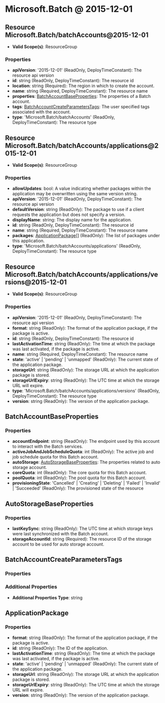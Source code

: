 # Microsoft.Batch @ 2015-12-01

## Resource Microsoft.Batch/batchAccounts@2015-12-01
* **Valid Scope(s)**: ResourceGroup
### Properties
* **apiVersion**: '2015-12-01' (ReadOnly, DeployTimeConstant): The resource api version
* **id**: string (ReadOnly, DeployTimeConstant): The resource id
* **location**: string (Required): The region in which to create the account.
* **name**: string (Required, DeployTimeConstant): The resource name
* **properties**: [BatchAccountBaseProperties](#batchaccountbaseproperties): The properties of a Batch account.
* **tags**: [BatchAccountCreateParametersTags](#batchaccountcreateparameterstags): The user specified tags associated with the account.
* **type**: 'Microsoft.Batch/batchAccounts' (ReadOnly, DeployTimeConstant): The resource type

## Resource Microsoft.Batch/batchAccounts/applications@2015-12-01
* **Valid Scope(s)**: ResourceGroup
### Properties
* **allowUpdates**: bool: A value indicating whether packages within the application may be overwritten using the same version string.
* **apiVersion**: '2015-12-01' (ReadOnly, DeployTimeConstant): The resource api version
* **defaultVersion**: string (ReadOnly): The package to use if a client requests the application but does not specify a version.
* **displayName**: string: The display name for the application.
* **id**: string (ReadOnly, DeployTimeConstant): The resource id
* **name**: string (Required, DeployTimeConstant): The resource name
* **packages**: [ApplicationPackage](#applicationpackage)[] (ReadOnly): The list of packages under this application.
* **type**: 'Microsoft.Batch/batchAccounts/applications' (ReadOnly, DeployTimeConstant): The resource type

## Resource Microsoft.Batch/batchAccounts/applications/versions@2015-12-01
* **Valid Scope(s)**: ResourceGroup
### Properties
* **apiVersion**: '2015-12-01' (ReadOnly, DeployTimeConstant): The resource api version
* **format**: string (ReadOnly): The format of the application package, if the package is active.
* **id**: string (ReadOnly, DeployTimeConstant): The resource id
* **lastActivationTime**: string (ReadOnly): The time at which the package was last activated, if the package is active.
* **name**: string (Required, DeployTimeConstant): The resource name
* **state**: 'active' | 'pending' | 'unmapped' (ReadOnly): The current state of the application package.
* **storageUrl**: string (ReadOnly): The storage URL at which the application package is stored.
* **storageUrlExpiry**: string (ReadOnly): The UTC time at which the storage URL will expire.
* **type**: 'Microsoft.Batch/batchAccounts/applications/versions' (ReadOnly, DeployTimeConstant): The resource type
* **version**: string (ReadOnly): The version of the application package.

## BatchAccountBaseProperties
### Properties
* **accountEndpoint**: string (ReadOnly): The endpoint used by this account to interact with the Batch services.
* **activeJobAndJobScheduleQuota**: int (ReadOnly): The active job and job schedule quota for this Batch account.
* **autoStorage**: [AutoStorageBaseProperties](#autostoragebaseproperties): The properties related to auto storage account.
* **coreQuota**: int (ReadOnly): The core quota for this Batch account.
* **poolQuota**: int (ReadOnly): The pool quota for this Batch account.
* **provisioningState**: 'Cancelled' | 'Creating' | 'Deleting' | 'Failed' | 'Invalid' | 'Succeeded' (ReadOnly): The provisioned state of the resource

## AutoStorageBaseProperties
### Properties
* **lastKeySync**: string (ReadOnly): The UTC time at which storage keys were last synchronized with the Batch account.
* **storageAccountId**: string (Required): The resource ID of the storage account to be used for auto storage account.

## BatchAccountCreateParametersTags
### Properties
### Additional Properties
* **Additional Properties Type**: string

## ApplicationPackage
### Properties
* **format**: string (ReadOnly): The format of the application package, if the package is active.
* **id**: string (ReadOnly): The ID of the application.
* **lastActivationTime**: string (ReadOnly): The time at which the package was last activated, if the package is active.
* **state**: 'active' | 'pending' | 'unmapped' (ReadOnly): The current state of the application package.
* **storageUrl**: string (ReadOnly): The storage URL at which the application package is stored.
* **storageUrlExpiry**: string (ReadOnly): The UTC time at which the storage URL will expire.
* **version**: string (ReadOnly): The version of the application package.

